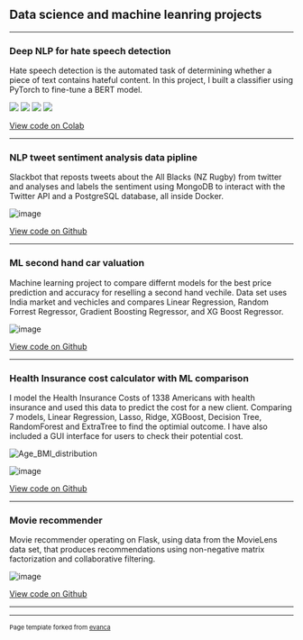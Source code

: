 ## Data science and machine leanring projects

---

### Deep NLP for hate speech detection

Hate speech detection is the automated task of determining whether a piece of text contains hateful content. In this project, I built a classifier using PyTorch to fine-tune a BERT model.

[![](https://img.shields.io/badge/Python-white?logo=Python)](#) [![](https://img.shields.io/badge/Jupyter-white?logo=Jupyter)](#) [![](https://img.shields.io/badge/PyTorch-white?logo=pytorch)](#) [![](https://img.shields.io/badge/Twitter-white?logo=Twitter)](#) 

[View code on Colab](https://colab.research.google.com/drive/1pbPH_qMmtkPhsSaKDII-JMvUhtIRFDNI?usp=sharing)

---

### NLP tweet sentiment analysis data pipline 

Slackbot that reposts tweets about the All Blacks (NZ Rugby) from twitter and analyses and labels the sentiment using MongoDB to interact with the Twitter API and a PostgreSQL database, all inside Docker.

![image](https://user-images.githubusercontent.com/105222741/216148400-a96b278a-2a97-4796-b58c-cb05f5ae8d85.png)

[View code on Github](https://github.com/Nathan-Austin/twitter_slackbot_with-sentiment_analysis)

---
### ML second hand car valuation

Machine learning project to compare differnt models for the best price prediction and accuracy for reselling a second hand vechile. Data set uses India market and vechicles and compares Linear Regression, Random Forrest Regressor, Gradient Boosting Regressor, and XG Boost Regressor.


![image](https://user-images.githubusercontent.com/105222741/233102618-d3056715-ee87-4a64-a2fb-1523fbe7011b.png)

[View code on Github](https://github.com/Nathan-Austin/Machine_Learning_projects/tree/main/Car_price_prediction)

---
### Health Insurance cost calculator with ML comparison

I model the Health Insurance Costs of 1338 Americans with health insurance and used this data to predict the cost for a new client.
Comparing 7 models, Linear Regression, Lasso, Ridge, XGBoost, Decision Tree, RandomForest and ExtraTree to find the optimial outcome.
I have also included a GUI interface for users to check their potential cost.

![Age_BMI_distribution](https://user-images.githubusercontent.com/105222741/233109930-0b0e86bc-00a9-41c3-8be3-3a1dc6d56e4d.png)

![image](https://user-images.githubusercontent.com/105222741/233118643-559c8d1f-9ce2-487a-99df-668a49d6493b.png)

[View code on Github](https://github.com/Nathan-Austin/Machine_Learning_projects/tree/main/Health_Insurance_Cost_Prediction)

---
### Movie recommender

Movie recommender operating on Flask, using data from the MovieLens data set, that produces recommendations using non-negative matrix factorization and collaborative filtering.

![image](https://user-images.githubusercontent.com/105222741/233120626-cbf5b08b-9097-4e15-bffc-cf120c3d2de0.png)

[View code on Github](https://github.com/Nathan-Austin/Movie_recommender_system)


---




---
<p style="font-size:11px">Page template forked from <a href="https://github.com/evanca/quick-portfolio">evanca</a></p>
<!-- Remove above link if you don't want to attibute -->
